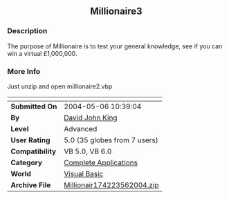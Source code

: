 ﻿<div align="center">

## Millionaire3


</div>

### Description

The purpose of Millionaire is to test your general knowledge, see if you can win a virtual £1,000,000.
 
### More Info
 
Just unzip and open millionaire2.vbp


<span>             |<span>
---                |---
**Submitted On**   |2004-05-06 10:39:04
**By**             |[David John King](https://github.com/Planet-Source-Code/PSCIndex/blob/master/ByAuthor/david-john-king.md)
**Level**          |Advanced
**User Rating**    |5.0 (35 globes from 7 users)
**Compatibility**  |VB 5\.0, VB 6\.0
**Category**       |[Complete Applications](https://github.com/Planet-Source-Code/PSCIndex/blob/master/ByCategory/complete-applications__1-27.md)
**World**          |[Visual Basic](https://github.com/Planet-Source-Code/PSCIndex/blob/master/ByWorld/visual-basic.md)
**Archive File**   |[Millionair174223562004\.zip](https://github.com/Planet-Source-Code/david-john-king-millionaire3__1-53615/archive/master.zip)








